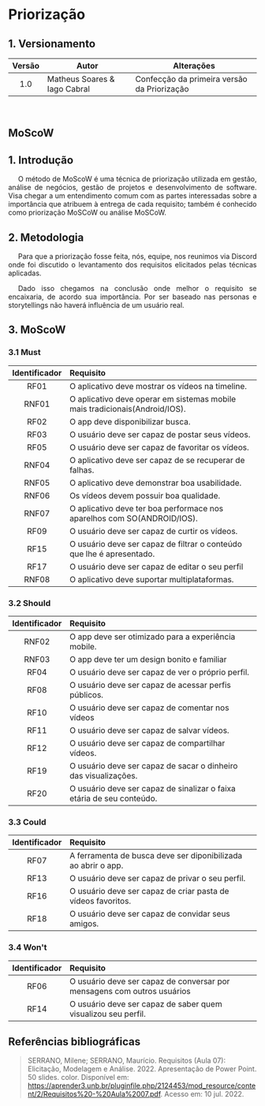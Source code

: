 # Priorização

## 1. Versionamento

| Versão | Autor             | Alterações                         |
|:------:| ----------------- | ---------------------------------- |
|  1.0   | Matheus Soares  & Iago Cabral| Confecção da primeira versão da Priorização |

&nbsp;
&nbsp;

## MoScoW

## 1. Introdução

<p style="text-indent: 20px; text-align: justify">
O método de MoScoW é uma técnica de priorização utilizada em gestão, análise de negócios, gestão de projetos e desenvolvimento de software. Visa chegar a um entendimento comum com as partes interessadas sobre a importância que atribuem à entrega de cada requisito; também é conhecido como priorização MoSCoW ou análise MoSCoW.
</p>

## 2. Metodologia
<p style="text-indent: 20px; text-align: justify">
Para que a priorização fosse feita, nós, equipe, nos reunimos via Discord onde foi discutido o levantamento dos requisitos elicitados pelas técnicas aplicadas.
</p><p style="text-indent: 20px; text-align: justify">
    Dado isso chegamos na conclusão onde melhor o requisito se encaixaria, de acordo sua importância. Por ser baseado nas personas e storytellings não haverá influência de um usuário real.
</p>
    
## 3. MoScoW

### 3.1 Must

| Identificador | Requisito                                                                                                                              |
| :-----------: | :------------------------------------------------------------------------------------------------------------------------------------- |
|     RF01      | O aplicativo deve mostrar os vídeos na timeline.                                                                       |
|     RNF01      | O aplicativo deve operar em sistemas mobile mais tradicionais(Android/IOS).                                               |
|     RF02      | O app deve disponibilizar busca.                                                                                                       |
|     RF03      | O usuário deve ser capaz de postar seus vídeos.                                                                 |
|     RF05      | O usuário deve ser capaz de favoritar os vídeos. |
|     RNF04      | O aplicativo deve ser capaz de se recuperar de falhas.                                                       |
|     RNF05      | O aplicativo deve demonstrar boa usabilidade.                                                                         |
|     RNF06    | Os vídeos devem possuir boa qualidade.                                                             |
|      RNF07      | O aplicativo deve ter boa performace nos aparelhos com SO(ANDROID/IOS).                  |
| RF09 | O usuário deve ser capaz de curtir os vídeos.|
| RF15 | O usuário deve ser capaz de filtrar o conteúdo que lhe é apresentado.| 
| RF17 | O usuário deve ser capaz de editar o seu perfil|
|RNF08| O aplicativo deve suportar multiplataformas.|


### 3.2 Should

| Identificador | Requisito                                                                    |
| :-----------: | :--------------------------------------------------------------------------- |
|     RNF02      | O app deve ser otimizado para a experiência mobile.                          |
|     RNF03     | O app deve ter um design bonito e familiar |
|     RF04      | O usuário deve ser capaz de ver o próprio perfil.                                   |
|      RF08     | O usuário deve ser capaz de acessar perfis públicos.                     |
| RF10 | O usuário deve ser capaz de comentar nos vídeos |
| RF11 | O usuário deve ser capaz de salvar vídeos.|
| RF12 | O usuário deve ser capaz de compartilhar vídeos.|
| RF19 | O usuário deve ser capaz de sacar o dinheiro das visualizações.|
| RF20| O usuário deve ser capaz de sinalizar o faixa etária de seu conteúdo.|


### 3.3 Could

| Identificador | Requisito                                                                                                                               |
| :-----------: | :-------------------------------------------------------------------------------------------------------------------------------------- |
|     RF07      | A ferramenta de busca deve ser diponibilizada ao abrir o app.                                                           |
| RF13 | O usuário deve ser capaz de privar o seu perfil.|
| RF16 | O usuário deve ser capaz de criar pasta de vídeos favoritos.|
| RF18 | O usuário deve ser capaz de convidar seus amigos.|

### 3.4 Won't

| Identificador | Requisito                                                                                                                |
| :-----------: | :----------------------------------------------------------------------------------------------------------------------- |
|     RF06      | O usuário deve ser capaz de conversar por mensagens com outros usuários                        |
| RF14 | O usuário deve ser capaz de saber quem visualizou seu perfil.|


## Referências bibliográficas

> SERRANO, Milene; SERRANO, Maurício. Requisitos (Aula 07): Elicitação, Modelagem e Análise. 2022. Apresentação de Power Point. 50 slides. color. Disponível em: https://aprender3.unb.br/pluginfile.php/2124453/mod_resource/content/2/Requisitos%20-%20Aula%2007.pdf. Acesso em: 10 jul. 2022.

